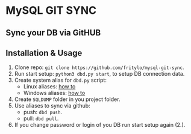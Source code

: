 # MySQL GIT SYNC
## Sync your DB via GitHUB

## Installation & Usage

1. Clone repo: `git clone https://github.com/fritylo/mysql-git-sync`.
2. Run start setup: `python3 dbd.py start`, to setup DB connection data.
3. Create system alias for `dbd.py` script:
   - Linux aliases: [how to](https://shapeshed.com/unix-alias/)
   - Windows aliases: [how to](https://superuser.com/questions/560519/how-to-set-an-alias-in-windows-command-line)
4. Create `SQLDUMP` folder in you project folder.
5. Use aliases to sync via github:
   - push: `dbd push`.
   - pull: `dbd pull`.
6. If you change password or login of you DB run start setup again (2.).